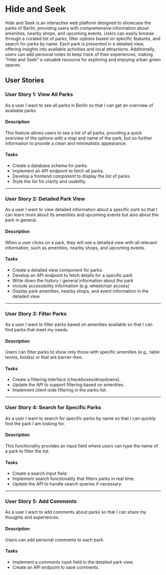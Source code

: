 # Hide and Seek

Hide and Seek is an interactive web platform designed to showcase the parks of Berlin, providing users with comprehensive information about amenities, nearby shops, and upcoming events. Users can easily browse through a curated list of parks, filter options based on specific features, and search for parks by name. Each park is presented in a detailed view, offering insights into available activities and local attractions. Additionally, users can add personal notes to keep track of their experiences, making "Hide and Seek" a valuable resource for exploring and enjoying urban green spaces.

## User Stories

### User Story 1: View All Parks

As a user
I want to see all parks in Berlin
so that I can get an overview of available parks

#### Description

This feature allows users to see a list of all parks, providing a quick overview of the options with a map and name of the park, but no further information to provide a clean and minimalistic appearance.

#### Tasks

- Create a database schema for parks.
- Implement an API endpoint to fetch all parks.
- Develop a frontend component to display the list of parks.
- Style the list for clarity and usability.

---

### User Story 2: Detailed Park View

As a user
I want to view detailed information about a specific park
so that I can learn more about its amenities and upcoming events but also about the park in general.

#### Description

When a user clicks on a park, they will see a detailed view with all relevant information, such as amenities, nearby shops, and upcoming events.

#### Tasks

- Create a detailed view component for parks.
- Develop an API endpoint to fetch details for a specific park.
- Write down the history / general information about the park
- include accessibility information (e.g. wheelchair access)
- Display park amenities, nearby shops, and event information in the detailed view.

---

### User Story 3: Filter Parks

As a user
I want to filter parks based on amenities available
so that I can find parks that meet my needs.

#### Description

Users can filter parks to show only those with specific amenities (e.g., table tennis, kiosks) or that are barrier-free.

#### Tasks

- Create a filtering interface (checkboxes/dropdowns).
- Update the API to support filtering based on amenities.
- Implement client-side filtering in the parks list.

---

### User Story 4: Search for Specific Parks

As a user
I want to search for specific parks by name
so that I can quickly find the park I am looking for.

#### Description

This functionality provides an input field where users can type the name of a park to filter the list.

#### Tasks

- Create a search input field.
- Implement search functionality that filters parks in real time.
- Update the API to handle search queries if necessary.

---

### User Story 5: Add Comments

As a user
I want to add comments about parks
so that I can share my thoughts and experiences.

#### Description

Users can add personal comments to each park.

#### Tasks

- Implement a comments input field in the detailed park view.
- Create an API endpoint to save comments.
